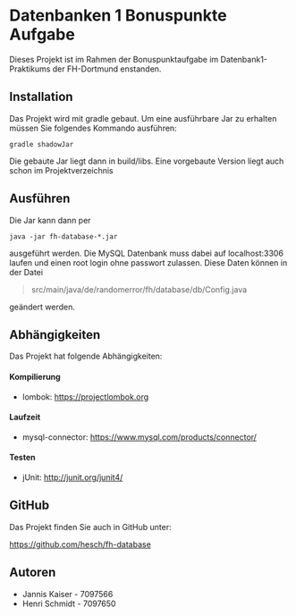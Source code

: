 # Datenbanken 1 Bonuspunkte Aufgabe

Dieses Projekt ist im Rahmen der Bonuspunktaufgabe im Datenbank1-Praktikums der FH-Dortmund enstanden.

## Installation

Das Projekt wird mit gradle gebaut. Um eine ausführbare Jar zu erhalten müssen Sie folgendes Kommando ausführen: 

```shell
gradle shadowJar
```

Die gebaute Jar liegt dann in build/libs.
Eine vorgebaute Version liegt auch schon im Projektverzeichnis

## Ausführen

Die Jar kann dann per
```shell
java -jar fh-database-*.jar
```
ausgeführt werden.
Die MySQL Datenbank muss dabei auf localhost:3306 laufen und einen root login ohne passwort zulassen.
Diese Daten können in der Datei 
> src/main/java/de/randomerror/fh/database/db/Config.java

geändert werden.

## Abhängigkeiten

Das Projekt hat folgende Abhängigkeiten:

#### Kompilierung

- lombok: https://projectlombok.org

#### Laufzeit

- mysql-connector: https://www.mysql.com/products/connector/

#### Testen

- jUnit: http://junit.org/junit4/

## GitHub

Das Projekt finden Sie auch in GitHub unter:

https://github.com/hesch/fh-database


## Autoren

- Jannis Kaiser - 7097566
- Henri Schmidt - 7097650